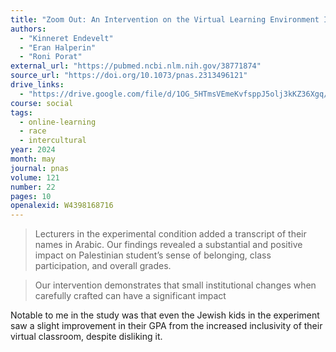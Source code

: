 ```yaml
---
title: "Zoom Out: An Intervention on the Virtual Learning Environment Improves Minority Students’ Grades in Two Field Experiments in Israel"
authors:
  - "Kinneret Endevelt"
  - "Eran Halperin"
  - "Roni Porat"
external_url: "https://pubmed.ncbi.nlm.nih.gov/38771874"
source_url: "https://doi.org/10.1073/pnas.2313496121"
drive_links:
  - "https://drive.google.com/file/d/1OG_5HTmsVEmeKvfsppJ5olj3kKZ36Xgq/view?usp=drivesdk"
course: social
tags:
  - online-learning
  - race
  - intercultural
year: 2024
month: may
journal: pnas
volume: 121
number: 22
pages: 10
openalexid: W4398168716
---
```


> Lecturers in the experimental condition added a transcript of their names in Arabic.
> Our findings revealed a substantial and positive impact on Palestinian student’s sense of belonging, class participation, and overall grades.

> Our intervention demonstrates that small institutional changes when carefully crafted can have a significant impact

Notable to me in the study was that even the Jewish kids in the experiment saw a slight improvement in their GPA from the increased inclusivity of their virtual classroom, despite disliking it.
